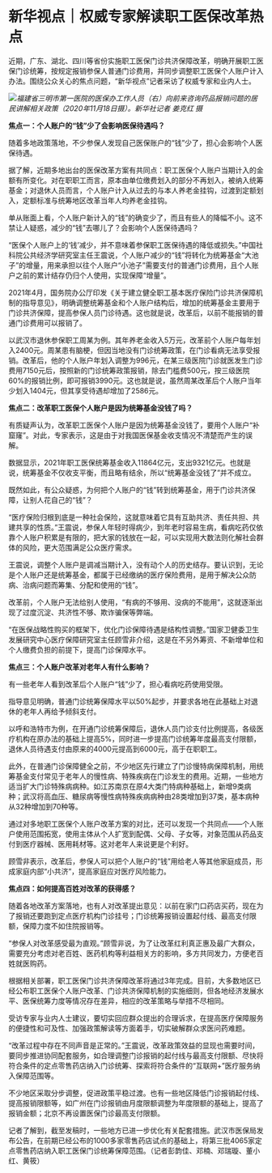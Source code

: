 # 新华视点｜权威专家解读职工医保改革热点

近期，广东、湖北、四川等省份实施职工医保门诊共济保障改革，明确开展职工医保门诊统筹，按规定报销参保人普通门诊费用，并同步调整职工医保个人账户计入办法。围绕公众关心的焦点问题，“新华视点”记者采访了权威专家和业内人士。

![](https://inews.gtimg.com/newsapp_bt/0/15667404466/1000)_福建省三明市第一医院的医保办工作人员（右）向前来咨询药品报销问题的居民讲解相关政策（2020年11月18日摄）。新华社记者
姜克红 摄_

**焦点一：个人账户的“钱”少了会影响医保待遇吗？**

随着多地政策落地，不少参保人发现自己医保账户的“钱”少了，担心会影响个人医保待遇。

据了解，近期多地出台的医保改革方案有共同点：职工医保个人账户当期计入的金额有所变化。对在职职工而言，原本由单位缴费划入的部分不再划入，被纳入统筹基金；对退休人员而言，个人账户计入从过去的与本人养老金挂钩，过渡到定额划入，定额标准与统筹地区改革当年人均养老金挂钩。

单从账面上看，个人账户新计入的“钱”的确变少了，而且有些人的降幅不小。这不禁让人疑惑，减少的“钱”去哪儿了？会影响个人医保待遇吗？

“医保个人账户上的‘钱’减少，并不意味着参保职工医保待遇的降低或损失。”中国社科院公共经济学研究室主任王震说，个人账户减少的“钱”将转化为统筹基金“大池子”的增量，用来承担以往个人账户“小池子”需要支付的普通门诊费用，且个人账户之前的累计结存仍归个人使用，实现保障“增量”。

2021年4月，国务院办公厅印发《关于建立健全职工基本医疗保险门诊共济保障机制的指导意见》，明确调整统筹基金和个人账户结构后，增加的统筹基金主要用于门诊共济保障，提高参保人员门诊待遇。这也就是说，改革后，以前不能报销的普通门诊费用可以报销了。

以武汉市退休参保职工周某为例。其年养老金收入5万元，改革前个人账户每年划入2400元。周某患有脑梗，但因当地没有门诊统筹政策，在门诊看病无法享受报销。改革后，他的个人账户年划入调整为996元，在某三级医院门诊就医发生门诊费用7150元后，按照新的门诊统筹政策报销，除去门槛费500元，按三级医院60%的报销比例，即可报销3990元。这也就是说，虽然周某改革后个人账户当年少划入1404元，但其享受待遇却增加了2586元。

**焦点二：改革职工医保个人账户是因为统筹基金没钱了吗？**

有质疑声认为，改革职工医保个人账户是因为统筹基金没钱了，要用个人账户“补窟窿”。对此，专家表示，这是由于对我国医保基金收支情况不清楚而产生的误解。

数据显示，2021年职工医保统筹基金收入11864亿元，支出9321亿元。也就是说，统筹基金不仅收支平衡，而且略有结余，所以“统筹基金没钱了”并不成立。

既然如此，有公众疑惑，为何把个人账户的“钱”转到统筹基金，用于门诊共济保障，让别人花自己的“钱”？

“医疗保险归根到底是一种社会保险，这就意味着它具有互助共济、责任共担、共建共享的性质。”王震说，参保人年轻时得病少，到年老时容易生病，看病吃药仅依靠个人账户积累是有限的，把大家的钱放在一起，可以实现用大数法则化解社会群体的风险，更大范围满足公众医疗需求。

王震说，调整个人账户是调减当期计入，没有动个人的历史结存。要认识到，无论是个人账户还是统筹基金，都属于已经缴纳的医疗保险费用，是用于解决公众防病、治病问题而筹集、分配和使用的“钱”。

改革前，个人账户无法给别人使用，“有病的不够用、没病的不能用”，这就逐渐出现了过度沉淀、共济性不够、欺诈骗保等弊端。

“在医保战略性购买的框架下，优化门诊保障待遇是结构性调整。”国家卫健委卫生发展研究中心医疗保障研究室主任顾雪非介绍，这是在不另外筹资、不新增单位和个人缴费负担的前提下，提高门诊保障水平。

**焦点三：个人账户改革对老年人有什么影响？**

有一些老年人看到改革后个人账户“钱”少了，担心看病吃药使用受限。

指导意见明确，普通门诊统筹保障水平以50%起步，并要求各地在此基础上对退休的老年人再给予倾斜支付。

以呼和浩特市为例，在开通门诊统筹保障后，退休人员门诊支付比例提高，各级医疗机构在原办法的基础上提高5%，同时进一步提高门诊统筹年度最高支付限额，退休人员待遇支付由原来的4000元提高到6000元，高于在职职工。

此外，在普通门诊保障健全之前，不少地区先行建立了门诊慢特病保障机制，用统筹基金支付常见于老年人的慢性病、特殊疾病在门诊发生的费用。近期，一些地方适当扩大门诊特殊病病种。如江苏南京在原4大类门特病种基础上，新增9类病种；武汉将高血压、糖尿病等慢性病特殊疾病病种由28类增加到37类，基本病种从32种增加到70种等。

通过对多地职工医保个人账户改革方案的对比，还可以发现一个共同点——个人账户使用范围拓宽，使用主体从个人扩宽到配偶、父母、子女等，对象范围从药品支付到医疗器械、医用耗材等。这对老年人来说更是个利好。

顾雪非表示，改革后，参保人可以把个人账户的“钱”用给老人等其他家庭成员，形成家庭内部“小共济”，提高家庭应对医疗风险能力。

**焦点四：如何提高百姓对改革的获得感？**

随着各地改革方案落地，也有人对改革提出意见：以前在家门口药店买药，现在为了报销还要跑到定点医疗机构门诊挂号；门诊统筹报销设置起付线、最高支付限额，保障力度不如住院报销等。

“参保人对改革感受最为直观。”顾雪非说，为了让改革红利真正惠及最广大群众，需要充分考虑对老百姓、医药机构等利益相关方的影响，多方共同发力，方便老百姓就医购药。

根据相关部署，职工医保门诊共济保障改革将通过3年完成。目前，大多数地区已经公布职工医保个人账户改革、门诊共济保障机制的实施细则，但各地经济发展水平、医保统筹力度等情况存在差异，相应的改革策略与举措不尽相同。

受访专家与业内人士建议，要切实回应群众提出的合理诉求，在提高医疗保障服务的便捷性和可及性、加强政策解读等方面着手，切实破解群众求医问药难题。

“改革过程中存在不同声音是正常的。”王震说，改革政策效益的显现也需要时间，要同步推进协同配套服务，如合理调整门诊报销的起付线与最高支付限额、尽快将符合条件的定点零售药店纳入门诊统筹、探索将符合条件的“互联网+”医疗服务纳入保障范围等。

不少地区采取分步调整，促进政策平稳过渡。也有一些地区降低门诊报销起付线、提高报销限额等，如广州在门诊报销由月度限额调整为年度限额的基础上，提高了报销金额；北京不再设置医保门诊最高支付限额。

记者了解到，截至发稿时，一些地方已进一步优化有关配套措施。武汉市医保局发布公告，在前期已经公布的1000多家零售药店试点的基础上，将第三批4065家定点零售药店纳入职工医保门诊统筹保障范围。（记者彭韵佳、邓楠、邓瑞璇、董小红、黄筱）

